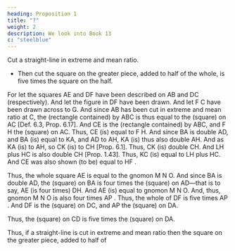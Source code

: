 ```yaml
---
heading: Proposition 1
title: "?"
weight: 2
description: We look into Book 13 
c: "steelblue"
---
```



Cut a straight-line in extreme and mean ratio.
- Then cut the square on the greater piece, added to half of the whole, is five times the square on the half.

For let the squares AE and DF have been described
on AB and DC (respectively). And let the figure in DF
have been drawn. And let F C have been drawn across to
G. And since AB has been cut in extreme and mean ratio
at C, the (rectangle contained) by ABC is thus equal to
the (square) on AC [Def. 6.3, Prop. 6.17]. And CE is
the (rectangle contained) by ABC, and F H the (square)
on AC. Thus, CE (is) equal to F H. And since BA is
double AD, and BA (is) equal to KA, and AD to AH,
KA (is) thus also double AH. And as KA (is) to AH, so
CK (is) to CH [Prop. 6.1]. Thus, CK (is) double CH.
And LH plus HC is also double CH [Prop. 1.43]. Thus,
KC (is) equal to LH plus HC. And CE was also shown
(to be) equal to HF . 

Thus, the whole square AE is equal
to the gnomon M N O. And since BA is double AD, the
(square) on BA is four times the (square) on AD—that
is to say, AE (is four times) DH. And AE (is) equal to
gnomon M N O. And, thus, gnomon M N O is also four times AP . Thus, the whole of DF is five times AP . And DF is the (square) on DC, and AP the (square) on DA. 

Thus, the (square) on CD is five times the (square) on DA.

Thus, if a straight-line is cut in extreme and mean ratio then the square on the greater piece, added to half of

